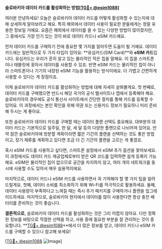 **슬로바키아 데이터 카드를 활성화하는 방법[[TG💪+ @esim1088](https://t.me/s/esim1088)]**

여러분 안녕하세요! 오늘은 슬로바키아 데이터 카드를 어떻게 활성화할 수 있는지에 대해 상세하게 알아보려고 해요. 특히 해외에서 데이터 사용이 필요한 분들에게는 정말 유용한 정보일 거예요. 요즘은 해외에서 데이터를 쓸 수 있는 다양한 방법이 많아졌지만, 그 중에서도 가장 인기 있는 것이 바로 데이터 카드나 eSIM 카드예요.

먼저 데이터 카드를 구매하기 전에 중요한 몇 가지를 알아두면 도움이 될 거예요. 데이터 카드에는 일반적으로 두 가지 타입이 있어요: **유심카드(SIM Card)**와 **eSIM 카드**입니다. 유심카드는 우리가 흔히 알고 있는 물리적인 작은 칩을 말해요. 이 칩을 스마트폰이나 태블릿에 꽂아서 데이터를 사용할 수 있죠. 반면 eSIM 카드는 물리적인 칩이 아니라 스마트폰이나 기기의 내장된 eSIM 기능을 활용하는 방식이에요. 더 가볍고 간편하게 사용할 수 있다는 게 장점이죠.

이제 슬로바키아 데이터 카드를 활성화하는 방법에 대해 자세히 살펴볼게요. 첫 번째로, 데이터 카드를 구매했으면 반드시 해당 국가의 공식 웹사이트나 앱에서 등록해야 해요. 슬로바키아의 경우에도 공식 통신사 사이트에서 간단한 절차를 통해 카드를 등록할 수 있어요. 이 과정에서는 본인 확인을 위해 여권 또는 신용카드 정보가 필요하니 미리 준비해 두시는 게 좋아요.

또한 슬로바키아 데이터 카드를 구매할 때는 데이터 플랜 선택도 중요해요. 대부분의 데이터 카드는 기본적으로 일주일, 한 달, 세 달 등의 다양한 플랜으로 나뉘어져 있어요. 만약 잠깐 슬로바키아에 방문할 계획이라면 짧은 기간의 플랜을 선택하는 것도 좋은 방법이고, 장기 체류를 계획하고 있다면 조금 더 긴 기간의 플랜을 고르는 게 좋겠죠.

혹시 eSIM 카드를 사용하고 싶다면, 스마트폰 설정에서 eSIM 추가 옵션을 찾아보세요. 이 과정에서도 데이터 카드 제공업체로부터 받은 QR 코드를 입력하면 쉽게 등록이 가능해요. eSIM은 물리적인 칩이 없으므로 공간을 차지하지 않고, 여러 개의 네트워크를 동시에 사용할 수도 있어서 매우 실용적이에요.

마지막으로, 데이터 카드나 eSIM 카드를 사용하면서 꼭 기억해야 할 몇 가지 팁을 알려드릴게요. 첫째, 데이터 소비를 최소화하기 위해 Wi-Fi를 적극적으로 활용하세요. 둘째, 데이터 사용량이 부족하다고 느껴질 때는 즉시 추가 패키지를 구매하거나 플랜을 업그레이드하세요. 마지막으로, 슬로바키아 현지에서 데이터를 많이 사용한다면 항상 충전 배터리를 준비하는 것이 좋습니다.

**결론적으로**, 슬로바키아 데이터 카드를 활성화하는 것은 그리 어렵지 않아요. 다만 정확한 정보를 바탕으로 적절한 선택을 하고, 사용 중에 필요한 부분을 잘 관리하는 것이 중요합니다. **[TG💪+ @esim1088](https://t.me/s/esim1088)**에서 더 많은 정보를 얻고, 데이터 카드나 eSIM 카드를 구매할 수 있으니 참고해 보세요!

[[TG💪+ @esim1088](https://t.me/s/esim1088) ![Image](https://i.postimg.cc/Y0z9fWf4/image.png)]
